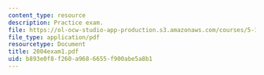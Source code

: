 ```yaml
---
content_type: resource
description: Practice exam.
file: https://ol-ocw-studio-app-production.s3.amazonaws.com/courses/5-13-organic-chemistry-ii-fall-2006/b893e0f8f260a9686655f900abe5a8b1_2004exam1.pdf
file_type: application/pdf
resourcetype: Document
title: 2004exam1.pdf
uid: b893e0f8-f260-a968-6655-f900abe5a8b1
---
```

